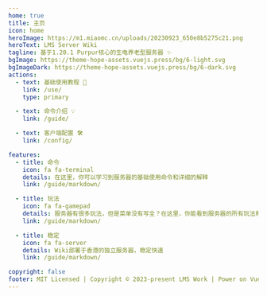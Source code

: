 ```yaml
---
home: true
title: 主页
icon: home
heroImage: https://m1.miaomc.cn/uploads/20230923_650e8b5275c21.png
heroText: LMS Server Wiki
tagline: 基于1.20.1 Purpur核心的生电养老型服务器 ✨
bgImage: https://theme-hope-assets.vuejs.press/bg/6-light.svg
bgImageDark: https://theme-hope-assets.vuejs.press/bg/6-dark.svg
actions:
  - text: 基础使用教程 🧭
    link: /use/
    type: primary

  - text: 命令介绍 💡
    link: /guide/

  - text: 客户端配置 🛠
    link: /config/

features:
  - title: 命令
    icon: fa fa-terminal
    details: 在这里，你可以学习到服务器的基础使用命令和详细的解释
    link: /guide/markdown/

  - title: 玩法
    icon: fa fa-gamepad
    details: 服务器有很多玩法，但是菜单没有写全？在这里，你能看到服务器的所有玩法和教程
    link: /guide/markdown/

  - title: 稳定
    icon: fa fa-server
    details: Wiki部署于香港的独立服务器，稳定快速
    link: /guide/markdown/

copyright: false
footer: MIT Licensed | Copyright © 2023-present LMS Work | Power on Vuepress-theme-hope
---
```


<!-- markdownlint-disable -->
